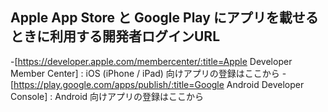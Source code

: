 ## Apple App Store と Google Play にアプリを載せるときに利用する開発者ログインURL

-[https://developer.apple.com/membercenter/:title=Apple Developer Member Center] : iOS (iPhone / iPad) 向けアプリの登録はここから
-[https://play.google.com/apps/publish/:title=Google Android Developer Console] : Android 向けアプリの登録はここから

